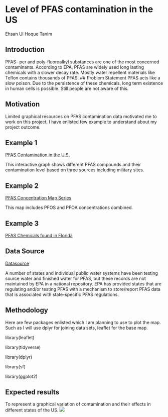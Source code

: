 Level of PFAS contamination in the US
================
Ehsan Ul Hoque Tanim

## Introduction

PFAS- per and poly-fluoroalkyl substances are one of the most concerned
contaminants. According to EPA, PFAS are widely used long lasting
chemicals with a slower decay rate. Mostly water repellent materials
like Teflon contains thousands of PFAS. \## Problem Statement PFAS acts
like a slow poison. Due to the persistence of these chemicals, long term
existence in human cells is possible. Still people are not aware of
this.

## Motivation

Limited graphical resources on PFAS contamination data motivated me to
work on this project. I have enlisted few example to understand about my
project outcome.

## Example 1

[PFAS Contamination in the
U.S.](https://www.ewg.org/interactive-maps/pfas_contamination/map/)

This interactive graph shows different PFAS compounds and their
contamination level based on three sources including military sites.

## Example 2

[PFAS Concentration Map
Series](https://cdphe.maps.arcgis.com/apps/MapSeries/index.html?appid=0fd782d4fe2f49ed967b682e10573834)

This map includes PFOS and PFOA concentrations combined.

## Example 3

[PFAS Chemicals found in Florida](https://www.fight4zero.org/pfasmap)

## Data Source

[Datasource](https://echo.epa.gov/system/files/Drinking_Water_Testing_Data_State_01-03-2022_0.xlsx)

A number of states and individual public water systems have been testing
source water and finished water for PFAS, but these records are not
maintained by EPA in a national repository. EPA has provided states that
are regulating and/or testing PFAS with a mechanism to store/report PFAS
data that is associated with state-specific PFAS regulations.

## Methodology

Here are few packages enlisted which I am planning to use to plot the
map. Such as I will use dplyr for joining data sets, leaflet for the
base map.

library(leaflet)

library(tidyverse)

library(dplyr)

library(sf)

library(ggplot2)

## Expected results

To represent a graphical variation of contamination and their effects in
different states of the US.
![](https://i0.wp.com/pfasproject.com/wp-content/uploads/2020/04/Joint_EWG_SSEHRI_map1-1.png?resize=816%2C9999&ssl=1)
